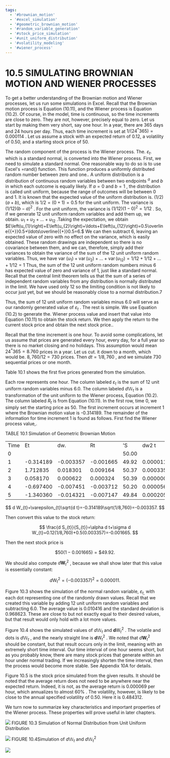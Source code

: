 ```yaml
---
tags:
  - '#brownian_motion'
  - '#excel_simulation'
  - '#geometric_brownian_motion'
  - '#random_variable_generation'
  - '#stock_price_simulation'
  - '#unit_uniform_distribution'
  - '#volatility_modeling'
  - '#wiener_process'
---
```

# 10.5 SIMULATING BROWNIAN MOTION AND WIENER PROCESSES

To get a better understanding of the Brownian motion and Wiener processes, let us run some simulations in Excel. Recall that the Brownian motion process is Equation (10.11), and the Wiener process is Equation (10.2). Of course, in the model, time is continuous, so the time increments are close to zero. They are not, however, precisely equal to zero. Let us start by making them very short, say one hour. In a year, there are 365 days and 24 hours per day. Thus, each time increment is set at $1/\big(24^{*}365\big)=0.000114$ . Let us assume a stock with an expected return of 0.12, a volatility of 0.50, and a starting stock price of 50.

The random component of the process is the Wiener process. The. $\varepsilon_{t}.$ which is a standard normal, is converted into the Wiener process. First, we need to simulate a standard normal. One reasonable way to do so is to use Excel's =rand() function. This function produces a uniformly distributed random number between zero and one.. A uniform distribution is a distribution of continuous random variables between two endpoints $^{a}$ and $b$ in which each outcome is equally likely. If $a=0$ and $b=1$ , the distribution is called unit uniform, because the range of outcomes will be between 0 and 1. It is known that the expected value of the uniform distribution is. $\left(1/2\right)\left(a+b\right),$ which is $1/2=(0+1)=0.5$ for the unit uniform. The variance is $\left(1/12\right)\left(b-a\right)^{2}$ . For the unit uniform, the variance is $(1/12)(1-0)^{2}=1/12$ . So, if we generate 12 unit uniform random variables and add them up, we obtain. $u_{1}+u_{2}+\ldots+u_{12}$ .Taking the expectation, we obtain $E\left(u_{1}\right)+E\left(u_{2}\right)+\ldots+E\left(u_{12}\right)=0.5\overline{{+}}0.5+\ldots\overline{{+}}0.5=6.$ We can then subtract 6, leaving an expected value of zero with no effect on the variance, which is easily obtained. These random drawings are independent so there is no covariance between them, and we can, therefore, simply add their variances to obtain the variance of the sum of the 12 unit uniform random variables. Thus, we have var $\left(u_{1}\right)+\operatorname{var}\left(u_{2}\right)+\ldots+\operatorname{var}\left(u_{12}\right)=1/12+1/12+\ldots+1/12=1$ Thus, the sum of the 12 unit uniform random numbers minus 6 has expected value of zero and variance of 1, just like a standard normal. Recall that the central limit theorem tells us that the sum of a series of independent random variables from any distribution is normally distributed in the limit. We have used only 12 so the limiting condition is not likely to occur just yet, but we should be reasonably close to a normal distribution.7

Thus, the sum of 12 unit uniform random variables minus 6.0 will serve as our randomly generated value of $\varepsilon_{t}$ . The rest is simple. We use Equation (10.2) to generate the. Wiener process value and insert that value into Equation (10.11) to obtain the stock return. We then apply the return to the current stock price and obtain the next stock price..

Recall that the time increment is one hour. To avoid some complications, let us assume that prices are generated every hour, every day, for a full year so there is no market closing and no holidays. This assumption would mean $24^{*}365=8.760$ prices in a year. Let us cut. it down to a month, which would be. $8{,}760/12=730$ prices. Then $d t=1/8,760$ , and we simulate 730 sequential prices or one month.

Table 10.1 shows the first five prices generated from the simulation.

Each row represents one hour. The column labeled $\varepsilon_{t}$ is the sum of 12 unit uniform random variables minus 6.0. The column labeled $d\mathbb{W}_{t}$ is a transformation of the unit uniform to the Wiener process, Equation (10.2). The column labeled $R_{t}$ is from Equation (10.11). In the first row, time 0, we simply set the starting price as 50. The first increment occurs at increment 1 where the Brownian motion value is -0.314189. The remainder of the information for time increment 1 is found as follows. First find the Wiener process value,.

TABLE 10.1 Simulation of Geometric Brownian Motion


<html><body><table><tr><td>Time</td><td>Et</td><td>dw.</td><td>Rt</td><td>'S</td><td>dw2 t</td></tr><tr><td>0</td><td></td><td></td><td></td><td>50.00</td><td></td></tr><tr><td>1</td><td>-0.314189</td><td>-0.003357</td><td>-0.001665</td><td>49.92</td><td>0.000011</td></tr><tr><td>2</td><td>1.712835</td><td>0.018301</td><td>0.009164</td><td>50.37</td><td>0.000335</td></tr><tr><td>3</td><td>0.058170</td><td>0.000622</td><td>0.000324</td><td>50.39</td><td>0.000000</td></tr><tr><td>4</td><td>-0.697400</td><td>-0.007451</td><td>-0.003712</td><td>50.20</td><td>0.000056</td></tr><tr><td>5</td><td>-1.340360</td><td>-0.014321</td><td>-0.007147</td><td>49.84</td><td>0.000205</td></tr></table></body></html>

$$
d W_{t}=\varepsilon_{t}\sqrt{d t}=-0.314189\sqrt{1/8,760}=-0.003357.
$$

Then convert this value to the stock return:

$$
\frac{d S_{t}}{S_{t}}=\alpha d t+\sigma d W_{t}=0.12(1/8,760)+0.5(0.003357)=-0.001665.
$$

Then the next stock price is

$$
\$50(1-0.001665)=\$49.92.
$$

We should also compute $d\mathbf{W}_{t}^{2}$ , because we shall show later that this value is essentially constant:

$$
d\mathrm{W}_{t}^{2}=(-0.003357)^{2}=0.000011.
$$

Figure 10.3 shows the simulation of the normal random variable, $\varepsilon_{t,}$ with each dot representing one of the randomly drawn values. Recall that we created this variable by adding 12 unit uniform random variables and subtracting 6.0. The average value is 0.010416 and the standard deviation is 0.968623. These are close to but not exactly equal to their desired values, but that result would only hold with a lot more values.

Figure 10.4 shows the simulated values of $d\mathbb{W}_{t}$ and $\boldsymbol{d}\boldsymbol{\mathrm{W}}_{t}^{2}$ . The volatile and dots is $d\mathbb{W}_{t}$ , and the nearly straight line is $\boldsymbol{d}\boldsymbol{\mathrm{W}}_{t}^{2}$ . We noted that $d\mathbf{W}_{t}^{2}$ should be constant, but that result occurs only in the limit, meaning with an extremely short time interval. Our time interval of one hour seems short, but as you probably know, there are many stock prices that generate within an hour under normal trading. If we increasingly shorten the time interval, then the process would become more stable. See Appendix 10A for details.

Figure 10.5 is the stock price simulated from the given results. It should be noted that the average return does not need to be anywhere near the expected return. Indeed, it is not, as the average return is 0.000069 per hour, which annualizes to almost $60\%$ . The volatility, however, is likely to be close to the annual specified volatility of 0.50. Here it is 0.484312.

We turn now to summarize key characteristics and important properties of the Wiener process. These properties will prove useful in later chapters.

![](images/e0ae371b3a14016f859acc813afb1caacf87df3c7a8ed5d15525f4a49e042e7e.jpg)
FIGURE 10.3  Simulation of Normal Distribution from Unit Uniform Distribution

![](images/fb4694d6ad3dada15ae41f4a882a46c6283f88b9d236da60e35b5d0e2c6e43fa.jpg)
FIGURE 10.4Simulation of $d\mathbb{W}_{t}$ and $d\mathbb{W}_{t}^{2}$

![](images/9102e9523c35781eaae98dda174ef7c16b5768a94897c2dbf102abf2315a8f4e.jpg)
